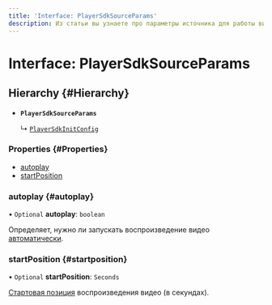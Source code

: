 ```yaml
---
title: 'Interface: PlayerSdkSourceParams'
description: Из статьи вы узнаете про параметры источника для работы видеоплеера SDK.
---
```


# Interface: PlayerSdkSourceParams

## Hierarchy {#Hierarchy}

- **`PlayerSdkSourceParams`**

  ↳ [`PlayerSdkInitConfig`](PlayerSdkInitConfig.md)

### Properties {#Properties}

- [autoplay](#autoplay)
- [startPosition](#startposition)

### autoplay {#autoplay}

• `Optional` **autoplay**: `boolean`

Определяет, нужно ли запускать воспроизведение видео [автоматически](../../../sdk/javascript/initialization.md#autoplay).

### startPosition {#startposition}

• `Optional` **startPosition**: `Seconds`

[Стартовая позиция](../../../sdk/javascript/initialization.md#startposition) воспроизведения видео (в секундах).